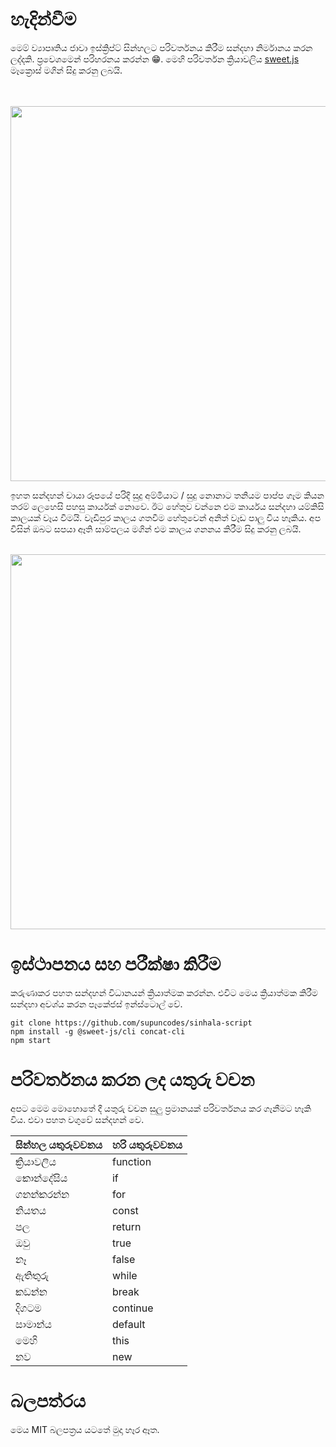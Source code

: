# හැදින්වීම

මෙම් ව්‍යාපෘතිය ජාවා ඉස්ක්‍රිප්ට් සින්හලට පරිවර්තනය කිරීම සන්දහා නිර්මානය කරන ලද්දකි. ප්‍රවෙශමෙන් පරිහරනය කරන්න 😁. මෙහි පරිවර්තන ක්‍රියාවලිය [sweet.js](https://github.com/sweet-js/sweet-core) මෑක්‍රොස් මගින් සිදු කරනු ලබයි.

<br/>
<br/>
<img src="https://raw.githubusercontent.com/supuncodes/sinhala-script/master/images/thappaya.jpg" width="600">


ඉහත සන්දහන් චායා රූපයේ පරිදි සුදු අම්මියාට / සුදු නොනාට තනියම පාප්ප ගෑම කියන තරම් ලෙහෙසි පහසු කාර්යක් නොවෙ. ඊට හේතුව වන්නෙ එම කාර්යය සන්දහා යම්කිසි කාලයක් වෑය වීමයි. වෑඩිපුර කාලය ගතවීම හේතුවෙන් අනිත් වෑඩ පාලු විය හෑකිය. අප විසින් ඔබට සපයා ඈති සාම්පලය මගින් එම කාලය ගනනය කිරීම සිදු කරනු ලබයි.

<br/>

<img src="https://raw.githubusercontent.com/supuncodes/sinhala-script/master/images/code.png" width="600">

<br/>


# ඉස්ථාපනය සහ පරීක්ෂා කිරීම

කරුණාකර පහත සන්දහන් විධානයන් ක්‍රියාත්මක කරන්න. එවිට මෙය ක්‍රියාත්මක කිරීම සන්දහා අවශ්ය කරන පෑකේජස් ඉන්ස්ටොල් වේ.
 
    git clone https://github.com/supuncodes/sinhala-script
    npm install -g @sweet-js/cli concat-cli
    npm start


# පරිවර්තනය කරන ලද යතුරු වචන

අපට මෙම මොහොතේ දී යතුරු වචන සුලු ප්‍රමානයක් පරිවර්තනය කර ගෑනීමට හෑකි විය. එවා පහත වගුවේ සන්දහන් වෙ.


| සින්හල යතුරුවචනය | හරි යතුරුවචනය |
|-------------|-----------|
| ක්‍රියාවලිය | function      |
| කොන්දේසිය | if      |
| ගනන්කරන්න | for     |
| නියතය | const      |
| පල | return      |
| ඔවු | true        |
| නෑ | false        |
| ඇතිතුරු | while    |
| කඩන්න | break    |
| දිගටම | continue    |
| සාමාන්ය | default    |
| මෙහි | this    |
| නව | new    |


# බලපත්රය

මෙය MIT බලපත්‍රය යටතේ මුදා හෑර ඈත.
